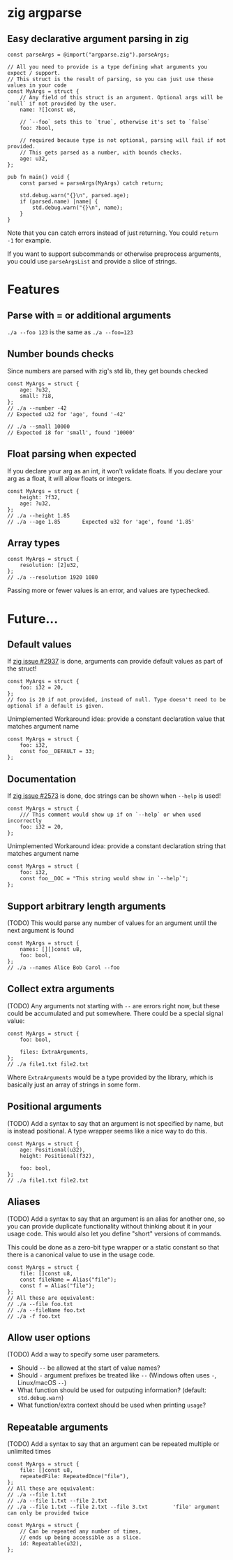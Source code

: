 # zig argparse
## Easy declarative argument parsing in zig

```zig
const parseArgs = @import("argparse.zig").parseArgs;

// All you need to provide is a type defining what arguments you expect / support.
// This struct is the result of parsing, so you can just use these values in your code
const MyArgs = struct {
    // Any field of this struct is an argument. Optional args will be `null` if not provided by the user.
    name: ?[]const u8,

    // `--foo` sets this to `true`, otherwise it's set to `false`
    foo: ?bool,

    // required because type is not optional, parsing will fail if not provided.
    // This gets parsed as a number, with bounds checks.
    age: u32,
};

pub fn main() void {
    const parsed = parseArgs(MyArgs) catch return;

    std.debug.warn("{}\n", parsed.age);
    if (parsed.name) |name| {
        std.debug.warn("{}\n", name);
    }
}
```

Note that you can catch errors instead of just returning. You could `return -1` for example.

If you want to support subcommands or otherwise preprocess arguments, you could use `parseArgsList` and provide a slice of strings.

# Features

## Parse with = or additional arguments
`./a --foo 123` is the same as `./a --foo=123`

## Number bounds checks
Since numbers are parsed with zig's std lib, they get bounds checked
```zig
const MyArgs = struct {
    age: ?u32,
    small: ?i8,
};
// ./a --number -42
// Expected u32 for 'age', found '-42'

// ./a --small 10000
// Expected i8 for 'small', found '10000'
```

## Float parsing when expected
If you declare your arg as an int, it won't validate floats.
If you declare your arg as a float, it will allow floats or integers.
```zig
const MyArgs = struct {
    height: ?f32,
    age: ?u32,
};
// ./a --height 1.85
// ./a --age 1.85       Expected u32 for 'age', found '1.85'     
```

## Array types
```zig
const MyArgs = struct {
    resolution: [2]u32,
};
// ./a --resolution 1920 1080
```
Passing more or fewer values is an error, and values are typechecked.

# Future...

## Default values
If [zig issue #2937](https://github.com/ziglang/zig/issues/2937) is done,
arguments can provide default values as part of the struct!
```zig
const MyArgs = struct {
    foo: i32 = 20,
};
// foo is 20 if not provided, instead of null. Type doesn't need to be optional if a default is given.
```

Unimplemented Workaround idea:  provide a constant declaration value
that matches argument name
```zig
const MyArgs = struct {
    foo: i32,
    const foo__DEFAULT = 33;
};
```


## Documentation
If [zig issue #2573](https://github.com/ziglang/zig/issues/2573) is done,
doc strings can be shown when `--help` is used!
```zig
const MyArgs = struct {
    /// This comment would show up if on `--help` or when used incorrectly
    foo: i32 = 20,
};
```

Unimplemented Workaround idea:  provide a constant declaration string
that matches argument name
```zig
const MyArgs = struct {
    foo: i32,
    const foo__DOC = "This string would show in `--help`";
};
```

## Support arbitrary length arguments
(TODO)
This would parse any number of values for an argument until the next argument is found

```zig
const MyArgs = struct {
    names: [][]const u8,
    foo: bool,
};
// ./a --names Alice Bob Carol --foo
```

## Collect extra arguments
(TODO)
Any arguments not starting with `--` are errors right now, but these could be accumulated and put somewhere. There could be a special signal value:

```zig
const MyArgs = struct {
    foo: bool,

    files: ExtraArguments,
};
// ./a file1.txt file2.txt
```
Where `ExtraArguments` would be a type provided by the library, which is basically just an array of strings in some form.


## Positional arguments
(TODO)
Add a syntax to say that an argument is not specified by name, but is instead positional. A type wrapper seems like a nice way to do this.

```zig
const MyArgs = struct {
    age: Positional(u32),
    height: Positional(f32),

    foo: bool,
};
// ./a file1.txt file2.txt
```

## Aliases
(TODO)
Add a syntax to say that an argument is an alias for another one, so you can provide duplicate functionality without thinking about it in your usage code. This would also let you define "short" versions of commands.

This could be done as a zero-bit type wrapper or a static constant so that there is a canonical value to use in the usage code.

```zig
const MyArgs = struct {
    file: []const u8,
    const fileName = Alias("file");
    const f = Alias("file");
};
// All these are equivalent:
// ./a --file foo.txt
// ./a --fileName foo.txt
// ./a -f foo.txt
```

## Allow user options
(TODO)
Add a way to specify some user parameters. 
- Should `--` be allowed at the start of value names? 
- Should `-` argument prefixes be treated like `--` (Windows often uses `-`, Linux/macOS `--`)
- What function should be used for outputing information? (default: `std.debug.warn`)
- What function/extra context should be used when printing `usage`?

## Repeatable arguments
(TODO)
Add a syntax to say that an argument can be repeated multiple or unlimited times

```zig
const MyArgs = struct {
    file: []const u8,
    repeatedFile: RepeatedOnce("file"),
};
// All these are equivalent:
// ./a --file 1.txt
// ./a --file 1.txt --file 2.txt
// ./a --file 1.txt --file 2.txt --file 3.txt        'file' argument can only be provided twice
```

```zig
const MyArgs = struct {
    // Can be repeated any number of times,
    // ends up being accessible as a slice.
    id: Repeatable(u32),
};
```